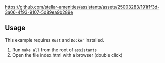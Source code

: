 


https://github.com/stellar-amenities/assistants/assets/25003283/191f1f3d-3a06-4f93-9107-5d89ea9b289e

## Usage 

This example requires `Rust` and `Docker` installed.

1. Run `make all` from the root of `assistants`
2. Open the file index.html with a browser (double click)
